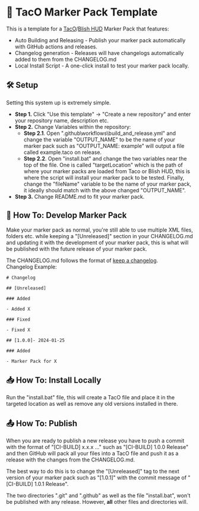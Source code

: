 # 🌮 TacO Marker Pack Template

This is a template for a [TacO](https://www.gw2taco.com/)/[Blish HUD](https://blishhud.com/) Marker Pack that features:
* Auto Building and Releasing - Publish your marker pack automatically with GitHub actions and releases.
* Changelog generation - Releases will have changelogs automatically added to them from the CHANGELOG.md
* Local Install Script - A one-click install to test your marker pack locally.

## 🛠️ Setup

Setting this system up is extremely simple.

* **Step 1.** Click "Use this template" -> "Create a new repository" and enter your repository name, description etc.
* **Step 2.** Change Variables within the repository:
    * **Step 2.1**. Open ".github\workflows\build_and_release.yml" and change the variable "OUTPUT_NAME" to be the name of your marker pack such as "OUTPUT_NAME: example" will output a file called example.taco on release.
    * **Step 2.2**. Open "install.bat" and change the two variables near the top of the file. One is called "targetLocation" which is the path of where your marker packs are loaded from Taco or Blish HUD, this is where the script will install your marker pack to be tested. Finally, change the "fileName" variable to be the name of your marker pack, it ideally should match with the above changed "OUTPUT_NAME".
* **Step 3.** Change README.md to fit your marker pack.


## 📝 How To: Develop Marker Pack

Make your marker pack as normal, you're still able to use multiple XML files, folders etc. while keeping a "[Unreleased]" section in your CHANGELOG.md and updating it with the development of your marker pack, this is what will be published with the future release of your marker pack.

The CHANGELOG.md follows the format of [keep a changelog](https://keepachangelog.com/).  
Changelog Example:
```
# Changelog

## [Unreleased]

### Added

- Added X

### Fixed

- Fixed X

## [1.0.0]- 2024-01-25

### Added

- Marker Pack for X
```

## 📥 How To: Install Locally

Run the "install.bat" file, this will create a TacO file and place it in the targeted location as well as remove any old versions installed in there.

## 📤 How To: Publish

When you are ready to publish a new release you have to push a commit with the format of "[CI-BUILD] x.x.x ..." such as "[CI-BUILD] 1.0.0 Release" and then GitHub will pack all your files into a TacO file and push it as a release with the changes from the CHANGELOG.md.

The best way to do this is to change the "[Unreleased]" tag to the next version of your marker pack such as "[1.0.1]" with the commit message of "[CI-BUILD] 1.0.1 Release".

The two directories ".git" and ".github" as well as the file "install.bat", won't be published with any release. However, **all** other files and directories will.
